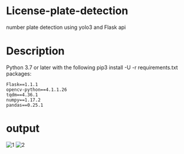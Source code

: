 # License-plate-detection
number plate detection using yolo3 and Flask api 
# Description
Python 3.7 or later with the following pip3 install -U -r requirements.txt packages:

    Flask==1.1.1
    opencv-python==4.1.1.26
    tqdm==4.36.1
    numpy==1.17.2
    pandas==0.25.1
# output
![1](https://user-images.githubusercontent.com/51817568/79449401-c4e63d00-8000-11ea-91eb-5cc6b0955fa0.png)
![2](https://user-images.githubusercontent.com/51817568/79449505-f5c67200-8000-11ea-8bac-5c2eb5eab111.png)
